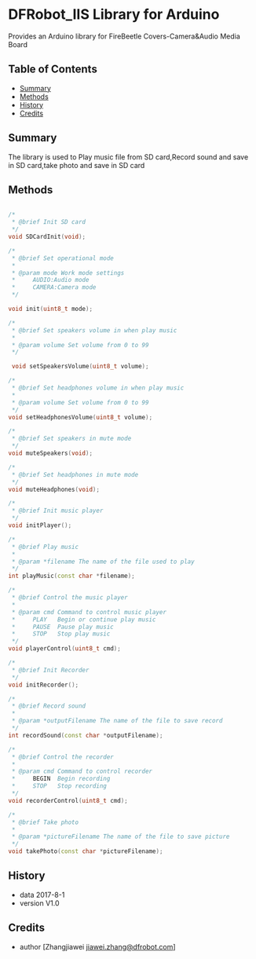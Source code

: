 # DFRobot_IIS Library for Arduino
Provides an Arduino library for FireBeetle Covers-Camera&Audio Media Board 
## Table of Contents

* [Summary](#summary)
* [Methods](#methods)
* [History](#history)
* [Credits](#credits)
<snippet>
<content>

## Summary

The library is used to Play music file from SD card,Record sound and save in SD card,take photo and save in SD card

## Methods

```C++

/*
 * @brief Init SD card
 */
void SDCardInit(void);

/*
 * @brief Set operational mode 
 *
 * @param mode Work mode settings
 *     AUDIO:Audio mode 
 *     CAMERA:Camera mode
 */

void init(uint8_t mode);

/*
 * @brief Set speakers volume in when play music
 *
 * @param volume Set volume from 0 to 99
 */

 void setSpeakersVolume(uint8_t volume);

/*
 * @brief Set headphones volume in when play music
 *
 * @param volume Set volume from 0 to 99
 */
void setHeadphonesVolume(uint8_t volume);

/*
 * @brief Set speakers in mute mode
 */
void muteSpeakers(void);

/*
 * @brief Set headphones in mute mode
 */
void muteHeadphones(void);

/*
 * @brief Init music player
 */
void initPlayer();

/*
 * @brief Play music
 *
 * @param *filename The name of the file used to play
 */
int playMusic(const char *filename);

/*
 * @brief Control the music player
 *
 * @param cmd Command to control music player
 *     PLAY   Begin or continue play music
 *     PAUSE  Pause play music
 *     STOP   Stop play music
 */
void playerControl(uint8_t cmd);

/*
 * @brief Init Recorder
 */
void initRecorder();

/*
 * @brief Record sound
 *
 * @param *outputFilename The name of the file to save record
 */ 
int recordSound(const char *outputFilename);

/*
 * @brief Control the recorder
 *
 * @param cmd Command to control recorder
 *     BEGIN  Begin recording
 *     STOP   Stop recording
 */
void recorderControl(uint8_t cmd);

/*
 * @brief Take photo
 *
 * @param *pictureFilename The name of the file to save picture
 */ 
void takePhoto(const char *pictureFilename);

```

## History

- data 2017-8-1
- version V1.0

## Credits

- author [Zhangjiawei  <jiawei.zhang@dfrobot.com>]